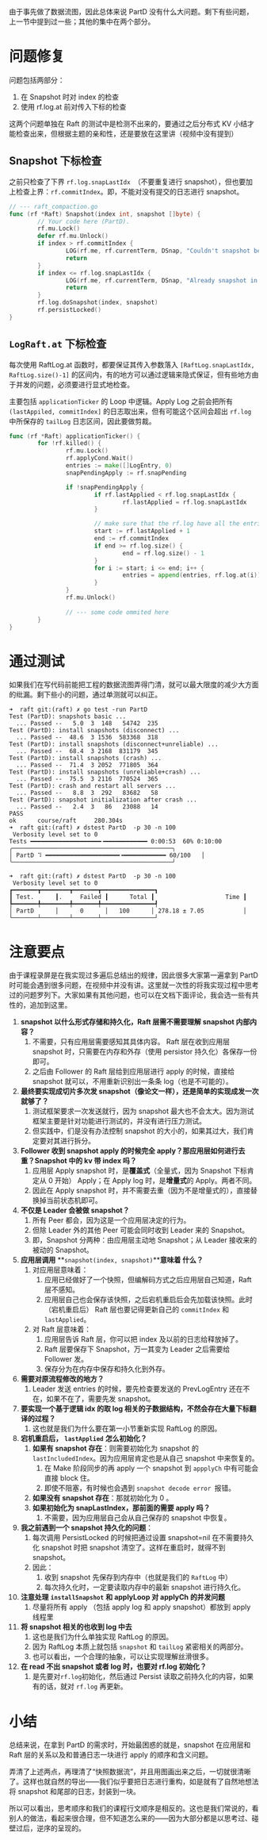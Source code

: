 由于事先做了数据流图，因此总体来说 PartD 没有什么大问题。剩下有些问题，上一节中提到过一些；其他的集中在两个部分。

# 问题修复

问题包括两部分：

1. 在 Snapshot 时对 index 的检查
2. 使用 rf.log.at 前对传入下标的检查

这两个问题单独在 Raft 的测试中是检测不出来的，要通过之后分布式 KV 小结才能检查出来，但根据主题的亲和性，还是要放在这里讲（视频中没有提到）

## Snapshot 下标检查

之前只检查了下界 `rf.log.snapLastIdx `（不要重复进行 snapshot），但也要加上检查上界：`rf.commitIndex`。即，不能对没有提交的日志进行 snapshot。

```Go
// --- raft_compaction.go
func (rf *Raft) Snapshot(index int, snapshot []byte) {
        // Your code here (PartD).
        rf.mu.Lock()
        defer rf.mu.Unlock()
        if index > rf.commitIndex {
                LOG(rf.me, rf.currentTerm, DSnap, "Couldn't snapshot before CommitIdx: %d>%d", index, rf.commitIndex)
                return
        }
        if index <= rf.log.snapLastIdx {
                LOG(rf.me, rf.currentTerm, DSnap, "Already snapshot in %d<=%d", index, rf.log.snapLastIdx)
                return
        }
        rf.log.doSnapshot(index, snapshot)
        rf.persistLocked()
}
```

## `LogRaft.at` 下标检查

每次使用 RaftLog.at 函数时，都要保证其传入参数落入 `[RaftLog.snapLastIdx, RaftLog.size()-1]` 的区间内，有的地方可以通过逻辑来隐式保证，但有些地方由于并发的问题，必须要进行显式地检查。

主要包括 `applicationTicker` 的 Loop 中逻辑。Apply Log 之前会把所有 `(lastAppiled, commitIndex]` 的日志取出来，但有可能这个区间会超出 `rf.log` 中所保存的 `tailLog` 日志区间，因此要做剪裁。

```Go
func (rf *Raft) applicationTicker() {
        for !rf.killed() {
                rf.mu.Lock()
                rf.applyCond.Wait()
                entries := make([]LogEntry, 0)
                snapPendingApply := rf.snapPending

                if !snapPendingApply {
                        if rf.lastApplied < rf.log.snapLastIdx {
                                rf.lastApplied = rf.log.snapLastIdx
                        }

                        // make sure that the rf.log have all the entries
                        start := rf.lastApplied + 1
                        end := rf.commitIndex
                        if end >= rf.log.size() {
                                end = rf.log.size() - 1
                        }
                        for i := start; i <= end; i++ {
                                entries = append(entries, rf.log.at(i))
                        }
                }
                rf.mu.Unlock()
                
                // --- some code ommited here
        }
}
```

# 通过测试

如果我们在写代码前能把工程的数据流图弄得门清，就可以最大限度的减少大方面的纰漏。剩下些小的问题，通过单测就可以纠正。

```Shell
➜  raft git:(raft) ✗ go test -run PartD
Test (PartD): snapshots basic ...
  ... Passed --   5.0  3  148   54742  235
Test (PartD): install snapshots (disconnect) ...
  ... Passed --  48.6  3 1536  583368  318
Test (PartD): install snapshots (disconnect+unreliable) ...
  ... Passed --  68.4  3 2168  831179  345
Test (PartD): install snapshots (crash) ...
  ... Passed --  71.4  3 2052  771805  364
Test (PartD): install snapshots (unreliable+crash) ...
  ... Passed --  75.5  3 2116  770524  365
Test (PartD): crash and restart all servers ...
  ... Passed --   8.8  3  292   83682   58
Test (PartD): snapshot initialization after crash ...
  ... Passed --   2.4  3   86   23088   14
PASS
ok      course/raft     280.304s
➜  raft git:(raft) ✗ dstest PartD  -p 30 -n 100
 Verbosity level set to 0
Tests ━━━━━━━━━━━━━━━━━━━━╺━━━━━━━━━━━━ 0:00:53  60% 0:10:00
╭─────────────────────────────────────────────╮        
│ PartD ⠹ ━━━━━━━━━━━━━━━━━━━━━╺━━━━━━━━━━━━ 60/100   │        
╰─────────────────────────────────────────────╯  

➜  raft git:(raft) ✗ dstest PartD  -p 30 -n 100
 Verbosity level set to 0
┏━━━━━━━┳━━━━━━━━┳━━━━━━━┳━━━━━━━━━━━━━━━┓
┃ Test.      ┃.     Failed ┃      Total ┃                    Time ┃
┡━━━━━━━╇━━━━━━━━╇━━━━━━━╇━━━━━━━━━━━━━━━┩
│ PartD      │      0      │   100      │ 278.18 ± 7.05           │ 
└───────┴────────┴───────┴───────────────┘
```

# 注意要点

由于课程录屏是在我实现过多遍后总结出的规律，因此很多大家第一遍拿到 PartD 时可能会遇到很多问题，在视频中并没有讲。这里就一次性的将我实现过程中思考过的问题罗列下。大家如果有其他问题，也可以在文档下面评论，我会选一些有共性的，追加到这里。

1. **snapshot 以什么形式存储和持久化，Raft 层需不需要理解 snapshot 内部内容？**
    1. 不需要，只有应用层需要感知其具体内容。 Raft 层在收到应用层 snapshot 时，只需要在内存和外存（使用 persistor 持久化）各保存一份即可。
    2. 之后由 Follower 的 Raft 层给到应用层进行 apply 的时候，直接给 snapshot 就可以，不用重新识别出一条条 log（也是不可能的）。
2. **最终要实现成切片多次发 snapshot（像论文一样），还是简单的实现成发一次就够了？**
    1. 测试框架要求一次发送就行，因为 snapshot 最大也不会太大。因为测试框架主要是针对功能进行测试的，并没有进行压力测试。
    2. 但实践中，们是没有办法控制 snapshot 的大小的，如果其过大，我们肯定要对其进行拆分。
3. **Follower 收到 snapshot apply 的时候完全 apply？那应用层如何进行去重？Snapshot 中的 kv 带 index 吗？**
    1. 应用层 Apply snapshot 时，是**覆盖式**（全量式，因为 Snapshot 下标肯定从 0 开始） Apply；在 Apply log 时，是**增量式**的 Apply。两者不同。
    2. 因此在 Apply snapshot 时，并不需要去重（因为不是增量式的），直接替换掉当前状态机即可。
4. **不仅是 Leader 会被做 snapshot？**
    1. 所有 Peer 都会，因为这是一个应用层决定的行为。
    2. 但除 Leader 外的其他 Peer 可能会同时收到 Leader 来的 Snapshot。
    3. 即，Snapshot 分两种：由应用层主动地 Snapshot；从 Leader 接收来的被动的 Snapshot。
5. **应用层调用** **`snapshot(index, snapshot)`****意味着 什么？**
    1. 对应用层意味着：
        1. 应用已经做好了一个快照，但编解码方式之后应用层自己知道，Raft 层不感知。
        2. 应用层自己也会保存该快照，之后宕机重启后会先加载该快照。此时（宕机重启后） Raft 层也要记得更新自己的 `commitIndex` 和 `lastApplied`。
    2. 对 Raft 层意味着：
        1. 应用层告诉 Raft 层，你可以把 index 及以前的日志给释放掉了。
        2. Raft 层要保存下 Snapshot，万一其变为 Leader 之后需要给 Follower 发。
        3. 保存分为在内存中保存和持久化到外存。
6. **需要对原流程修改的地方？**
    1. Leader 发送 entries 的时候，要先检查要发送的 PrevLogEntry 还在不在，如果不在了，需要先发 snapshot。
7. **要实现一个基于逻辑 idx 的取 log 相关的子数据结构，不然会存在大量下标翻译的过程？**
    1. 这也就是我们为什么要在第一小节重新实现 RaftLog 的原因。
8. **宕机重启后，** **`lastApplied`** **怎么初始化？**
    1. **如果有 snapshot 存在**：则需要初始化为 snapshot 的 `lastIncludedIndex`。因为应用层肯定也是从自己 snapshot 中来恢复的。
        1. 在 Make 阶段同步的再 apply 一个 snapshot 到 `appplyCh` 中有可能会直接 block 住。
        2. 即使不阻塞，有时候也会遇到 `snapshot decode error `报错。
    2. **如果没有 snapshot 存在**：那就初始化为 0 。
    3. **如果初始化为 snapLastIndex，那前面的需要 apply 吗？**
        1. 不需要，因为应用层自己会从自己保存的 snapshot 中恢复。
9. **我之前遇到一个 snapshot 持久化的问题**：
    1. 每次调用 PersistLocked 的时候把通过设置  snapshot=nil 在不需要持久化 snapshot 时把 snapshot 清空了。这样在重启时，就得不到 snapshot。
    2. 因此：
        1. 收到 snapshot 先保存到内存中（也就是我们的 `RaftLog` 中）
        2. 每次持久化时，一定要读取内存中的最新 snapshot 进行持久化。
10. **注意处理** **`installSnapshot`** **和 applyLoop 对 applyCh 的并发问题**
    1. 尽量将所有 apply （包括 apply log 和 apply snapshot）都放到 apply 线程里
11. **将 snapshot 相关的也收到 log 中去**
    1. 这也是我们为什么单独实现 RaftLog 的原因。
    2. 因为 RaftLog 本质上就包括 `snapshot` 和 `tailLog` 紧密相关的两部分。
    3. 也可以看出，一个合理的抽象，可以让实现理解丝滑很多。
12. **在 read 不出 snapshot 或者 log 时，也要对 rf.log 初始化？**
    1. 是先要对` rf.log `初始化，然后通过 Persist 读取之前持久化的内容，如果有的话，就对 `rf.log` 再更新。

# 小结

总结来说，在拿到 PartD 的需求时，开始最困惑的就是，snapshot 在应用层和 Raft 层的关系以及和普通日志一块进行 apply 的顺序和含义问题。

弄清了上述两点，再理清了“快照数据流”，并且用图画出来之后，一切就很清晰了。这样也就自然的导出——我们似乎要把日志进行重构，如是就有了自然地想法将 snapshot 和尾部的日志，封装到一块。

所以可以看出，思考顺序和我们的课程行文顺序是相反的。这也是我们常说的，看别人的做法，看起来很合理，但不知道怎么来的——因为大部分都是以思考过、碰壁过后，逆序的呈现的。